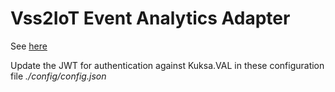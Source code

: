 <!---
  Copyright (c) 2021 Robert Bosch GmbH

  This Source Code Form is subject to the terms of the Mozilla Public
  License, v. 2.0. If a copy of the MPL was not distributed with this
  file, You can obtain one at https://mozilla.org/MPL/2.0/.

  SPDX-License-Identifier: MPL-2.0
-->

# Vss2IoT Event Analytics Adapter

See [here](https://github.com/GENIVI/iot-event-analytics/browse/docker/kuksa.val2iotea)

Update the JWT for authentication against Kuksa.VAL in these configuration file _./config/config.json_
